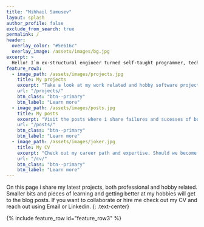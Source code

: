 ```yaml
---
title: "Mihhail Samusev"
layout: splash
author_profile: false
exclude_from_search: true
permalink: /
header:
  overlay_color: "#5e616c"
  overlay_image: /assets/images/bg.jpg
excerpt: >
  Hello! I`m ex-structural engineer turned self-taught programmer, technology enthusiast, rock climber and bass player. Welcome to my portfolio page!
feature_row3:
  - image_path: /assets/images/projects.jpg
    title: My projects
    excerpt: "Take a look at my work related and hobby software projects."
    url: "/projects/"
    btn_class: "btn--primary"
    btn_label: "Learn more"
  - image_path: /assets/images/posts.jpg
    title: My posts
    excerpt: "Visit the posts where i share failures and sucesses of both my techical and non technical hobbies."
    url: "/posts/"
    btn_class: "btn--primary"
    btn_label: "Learn more"
  - image_path: /assets/images/joker.jpg
    title: My CV
    excerpt: "Check out my career path and expertise. Should we become colleagues?"
    url: "/cv/"
    btn_class: "btn--primary"
    btn_label: "Learn more"
---
```


On this page i share my latest projects, both professional and hobby related. Smaller bits and pieces of learning and getting better at my hobbies will get to the blog posts. If you want to collaborate or hire me check out my CV and reach out using Email or Linkedin.
{: .text-center}

{% include feature_row id="feature_row3" %}
